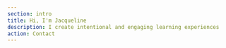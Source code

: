 ```yaml
---
section: intro
title: Hi, I'm Jacqueline
description: I create intentional and engaging learning experiences
action: Contact
---
```

